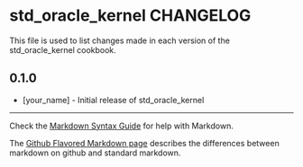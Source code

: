 # std_oracle_kernel CHANGELOG

This file is used to list changes made in each version of the std_oracle_kernel cookbook.

## 0.1.0
- [your_name] - Initial release of std_oracle_kernel

- - -
Check the [Markdown Syntax Guide](http://daringfireball.net/projects/markdown/syntax) for help with Markdown.

The [Github Flavored Markdown page](http://github.github.com/github-flavored-markdown/) describes the differences between markdown on github and standard markdown.
